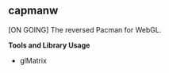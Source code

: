 **capmanw**
-------

[ON GOING] The reversed Pacman for WebGL.

**Tools and Library Usage**

 - glMatrix


